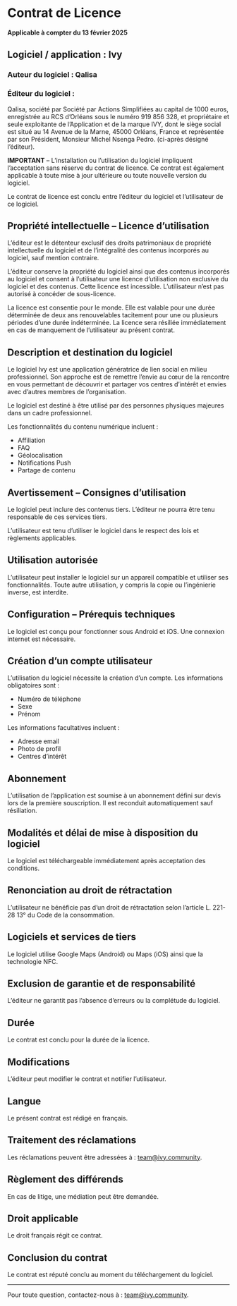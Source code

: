 # Contrat de Licence

**Applicable à compter du 13 février 2025**

## Logiciel / application : Ivy

### Auteur du logiciel : Qalisa

### Éditeur du logiciel :

Qalisa, société par Société par Actions Simplifiées au capital de 1000 euros, enregistrée au RCS d’Orléans sous le numéro 919 856 328, et propriétaire et seule exploitante de l’Application et de la marque IVY, dont le siège social est situé au 14 Avenue de la Marne, 45000 Orléans, France et représentée par son Président, Monsieur Michel Nsenga Pedro. (ci-après désigné l’éditeur).

**IMPORTANT** – L’installation ou l’utilisation du logiciel impliquent l’acceptation sans réserve du contrat de licence. Ce contrat est également applicable à toute mise à jour ultérieure ou toute nouvelle version du logiciel.

Le contrat de licence est conclu entre l’éditeur du logiciel et l’utilisateur de ce logiciel.

## Propriété intellectuelle – Licence d’utilisation

L’éditeur est le détenteur exclusif des droits patrimoniaux de propriété intellectuelle du logiciel et de l’intégralité des contenus incorporés au logiciel, sauf mention contraire.

L’éditeur conserve la propriété du logiciel ainsi que des contenus incorporés au logiciel et consent à l’utilisateur une licence d’utilisation non exclusive du logiciel et des contenus. Cette licence est incessible. L’utilisateur n’est pas autorisé à concéder de sous-licence.

La licence est consentie pour le monde. Elle est valable pour une durée déterminée de deux ans renouvelables tacitement pour une ou plusieurs périodes d’une durée indéterminée. La licence sera résiliée immédiatement en cas de manquement de l’utilisateur au présent contrat.

## Description et destination du logiciel

Le logiciel Ivy est une application génératrice de lien social en milieu professionnel. Son approche est de remettre l’envie au cœur de la rencontre en vous permettant de découvrir et partager vos centres d’intérêt et envies avec d’autres membres de l’organisation.

Le logiciel est destiné à être utilisé par des personnes physiques majeures dans un cadre professionnel.

Les fonctionnalités du contenu numérique incluent :

- Affiliation  
- FAQ  
- Géolocalisation  
- Notifications Push  
- Partage de contenu  

## Avertissement – Consignes d’utilisation

Le logiciel peut inclure des contenus tiers. L’éditeur ne pourra être tenu responsable de ces services tiers.

L’utilisateur est tenu d’utiliser le logiciel dans le respect des lois et règlements applicables.

## Utilisation autorisée

L’utilisateur peut installer le logiciel sur un appareil compatible et utiliser ses fonctionnalités. Toute autre utilisation, y compris la copie ou l’ingénierie inverse, est interdite.

## Configuration – Prérequis techniques

Le logiciel est conçu pour fonctionner sous Android et iOS. Une connexion internet est nécessaire.

## Création d’un compte utilisateur

L’utilisation du logiciel nécessite la création d’un compte. Les informations obligatoires sont :

- Numéro de téléphone  
- Sexe  
- Prénom  

Les informations facultatives incluent :

- Adresse email  
- Photo de profil  
- Centres d’intérêt  

## Abonnement

L’utilisation de l’application est soumise à un abonnement défini sur devis lors de la première souscription. Il est reconduit automatiquement sauf résiliation.

## Modalités et délai de mise à disposition du logiciel

Le logiciel est téléchargeable immédiatement après acceptation des conditions.

## Renonciation au droit de rétractation

L’utilisateur ne bénéficie pas d’un droit de rétractation selon l’article L. 221-28 13° du Code de la consommation.

## Logiciels et services de tiers

Le logiciel utilise Google Maps (Android) ou Maps (iOS) ainsi que la technologie NFC.

## Exclusion de garantie et de responsabilité

L’éditeur ne garantit pas l’absence d’erreurs ou la complétude du logiciel.

## Durée

Le contrat est conclu pour la durée de la licence.

## Modifications

L’éditeur peut modifier le contrat et notifier l’utilisateur.

## Langue

Le présent contrat est rédigé en français.

## Traitement des réclamations

Les réclamations peuvent être adressées à : team@ivy.community.

## Règlement des différends

En cas de litige, une médiation peut être demandée.

## Droit applicable

Le droit français régit ce contrat.

## Conclusion du contrat

Le contrat est réputé conclu au moment du téléchargement du logiciel.

---

Pour toute question, contactez-nous à : team@ivy.community.
